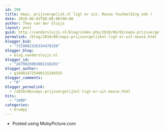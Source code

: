 ```yaml
---
id: 290
title: Oeps, prijsvergelijk.nl ligt er uit. Mooie foutmelding ook !
date: 2010-06-02T08:08:00+00:00
author: Theo van der Sluijs
layout: post
guid: http://vandersluijs.nl/blog/index.php/2010/06/02/oeps-prijsvergelijknl-ligt-er-uit-mooie/
permalink: /blog/2010/06/oeps-prijsvergelijknl-ligt-er-uit-mooie.html
blogger_bid:
  - "7319082336334478150"
blogger_blog:
  - blog.vandersluijs.nl
blogger_id:
  - "2679826983081316201"
blogger_author:
  - g104814725400115166555
blogger_comments:
  - "0"
blogger_permalink:
  - /2010/06/oeps-prijsvergelijknl-ligt-er-uit-mooie.html
hits:
  - "1000"
categories:
  - Grumpy
---
```

</p> 

  * Posted using MobyPicture.com
</ul>